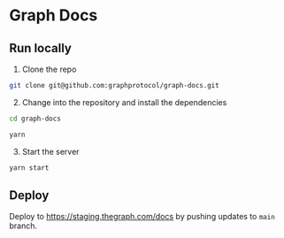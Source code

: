 # Graph Docs

## Run locally

1. Clone the repo

```sh
git clone git@github.com:graphprotocol/graph-docs.git
```

2. Change into the repository and install the dependencies

```sh
cd graph-docs

yarn
```

3. Start the server

```sh
yarn start
```

## Deploy

Deploy to https://staging.thegraph.com/docs by pushing updates to `main` branch.
